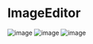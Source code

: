 # ImageEditor

![image](https://github.com/jimmycychang/ImageEditor/assets/103914673/a8b57a9b-5a00-4847-a5ba-a17463684c5c)
![image](https://github.com/jimmycychang/ImageEditor/assets/103914673/6e931edd-e8d7-4978-aeeb-fd66d2e47e1c)
![image](https://github.com/jimmycychang/ImageEditor/assets/103914673/b4312dff-e4ae-45ae-8439-a3f5f1d948e3)
